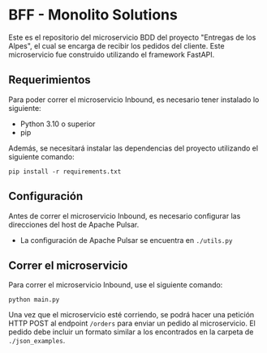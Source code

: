 # BFF - Monolito Solutions

Este es el repositorio del microservicio BDD del proyecto "Entregas de los Alpes", el cual se encarga de recibir los pedidos del cliente. Este microservicio fue construido utilizando el framework FastAPI.

## Requerimientos

Para poder correr el microservicio Inbound, es necesario tener instalado lo siguiente:

- Python 3.10 o superior
- pip

Además, se necesitará instalar las dependencias del proyecto utilizando el siguiente comando:

```
pip install -r requirements.txt
```

## Configuración

Antes de correr el microservicio Inbound, es necesario configurar las direcciones del host de Apache Pulsar.
- La configuración de Apache Pulsar se encuentra en ```./utils.py```

## Correr el microservicio

Para correr el microservicio Inbound, use el siguiente comando:

```
python main.py
```

Una vez que el microservicio esté corriendo, se podrá hacer una petición HTTP POST al endpoint `/orders` para enviar un pedido al microservicio. El pedido debe incluir un formato similar a los encontrados en la carpeta de ```./json_examples```.
